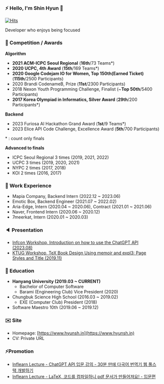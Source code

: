 ### ⚡ Hello, I'm Shin Hyun 👋

[![Hits](https://hits.seeyoufarm.com/api/count/incr/badge.svg?url=https%3A%2F%2Fgithub.com%2Fkyaryunha)](https://hits.seeyoufarm.com)

Developer who enjoys being focused


### 🥈 Competition / Awards
**Algorithm**
- **2021 ACM-ICPC Seoul Regional** (**16th**/73 Teams*)
- **2020 UCPC, 4th Award** (**15th**/169 Teams*)
- **2020 Google Codejam IO for Women, Top 150th(Earned Ticket)** (**115th**/2500 Participants)
- 2020 Brandi CodenameB, Prize (**11st**/2300 Participants)
- 2018 Nexon Youth Programming Challenge, Finalist (~**Top 50th**/5400 Participants)
- **2017 Korea Olympiad in Informatics, Silver Award** (**29th**/200 Participants*)

**Backend**
- 2023 Furiosa AI Hackathon Grand Award (**1st**/9 Teams*)
- 2023 Elice API Code Challenge, Excellence Award (**5th**/700 Participants)
  
\* : count only finals

**Advanced to finals**
- ICPC Seoul Regional 3 times (2019, 2021, 2022)
- UCPC 3 times (2019, 2020, 2021)
- NYPC 2 times (2017, 2018)
- KOI 2 times (2016, 2017)


### 🏢 Work Experience
- Mapia Company, Backend Intern (2022.12 ~ 2023.06)
- Emotic Box, Backend Engineer (2021.07 ~ 2022.02)
- Aria-Edge, Intern (2020.04 ~ 2020.06), Contract (2021.01 ~ 2021.06)
- Naver, Frontend Intern (2020.06 ~ 2020.12)
- 7meerkat, Intern (2020.01 ~ 2020.03)

### 🔈 Presentation
- [Infcon Workshop, Introduction on how to use the ChatGPT API (2023.08)](https://www.inflearn.com/conf/infcon-2023/session-detail?id=759)
- [KTUG Workshop, TeX Book Design Using memoir and expl3: Page Styles and Title (2019.11)](http://wiki.ktug.org/wiki/wiki.php/LaTeXWorkshop/2019)

### 🏫 Education

- **Hanyang University (2019.03 ~ CURRENT)**
  - Bachelor of Computer Software
  - Barami (Engineering Club) Vice President (2020)
- Chungbuk Science High School (2016.03 ~ 2019.02)
  - EXE (Computer Club) President (2018)
- Software Maestro 10th (2019.06 ~ 2019.12)

### ✉️ Site
- Homepage: [https://www.hyunsh.in](https://www.hyunsh.in)
- CV: Private URL

### ⚡Promotion 
- [Inflearn Lecture - ChatGPT API 입문 강의 - 30분 만에 다국어 번역기 웹 풀스택 개발하기](https://inf.run/TTPs)
- [Inflearn Lecture - LaTeX, 코드를 컴파일하니 pdf 문서가 만들어져요! - 입문편](https://www.inflearn.com/course/latex-%EC%BD%94%EB%93%9C-%EC%BB%B4%ED%8C%8C%EC%9D%BC-pdf-%EC%9E%85%EB%AC%B8?inst=865da8cf) 


